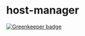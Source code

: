 # host-manager

[![Greenkeeper badge](https://badges.greenkeeper.io/mpppk/host-manager.svg)](https://greenkeeper.io/)
